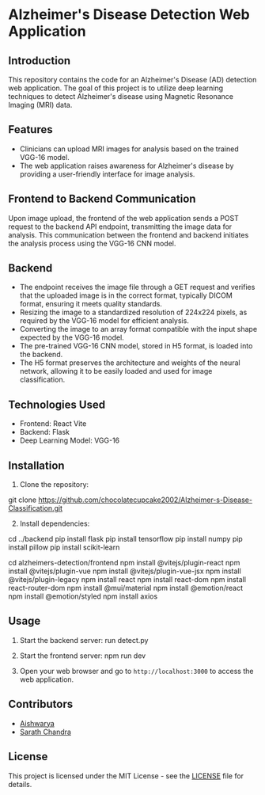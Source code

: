 # Alzheimer's Disease Detection Web Application

## Introduction

This repository contains the code for an Alzheimer's Disease (AD) detection web application. The goal of this project is to utilize deep learning techniques to detect Alzheimer's disease using Magnetic Resonance Imaging (MRI) data.

## Features

- Clinicians can upload MRI images for analysis based on the trained VGG-16 model.
- The web application raises awareness for Alzheimer's disease by providing a user-friendly interface for image analysis.

## Frontend to Backend Communication

Upon image upload, the frontend of the web application sends a POST request to the backend API endpoint, transmitting the image data for analysis. This communication between the frontend and backend initiates the analysis process using the VGG-16 CNN model.

## Backend

- The endpoint receives the image file through a GET request and verifies that the uploaded image is in the correct format, typically DICOM format, ensuring it meets quality standards.
- Resizing the image to a standardized resolution of 224x224 pixels, as required by the VGG-16 model for efficient analysis.
- Converting the image to an array format compatible with the input shape expected by the VGG-16 model.
- The pre-trained VGG-16 CNN model, stored in H5 format, is loaded into the backend.
- The H5 format preserves the architecture and weights of the neural network, allowing it to be easily loaded and used for image classification.

## Technologies Used

- Frontend: React Vite
- Backend: Flask
- Deep Learning Model: VGG-16

## Installation

1. Clone the repository:

git clone https://github.com/chocolatecupcake2002/Alzheimer-s-Disease-Classification.git


2. Install dependencies:

cd ../backend
pip install flask
pip install tensorflow
pip install numpy
pip install pillow
pip install scikit-learn    

cd alzheimers-detection/frontend
npm install @vitejs/plugin-react
npm install @vitejs/plugin-vue
npm install @vitejs/plugin-vue-jsx
npm install @vitejs/plugin-legacy
npm install react
npm install react-dom
npm install react-router-dom
npm install @mui/material
npm install @emotion/react
npm install @emotion/styled
npm install axios    


## Usage

1. Start the backend server:
run detect.py

3. Start the frontend server:
npm run dev


3. Open your web browser and go to `http://localhost:3000` to access the web application.

## Contributors

- [Aishwarya](https://github.com/chocolatecupcake2002)
- [Sarath Chandra](https://github.com/Sarathchandra1202)

## License

This project is licensed under the MIT License - see the [LICENSE](LICENSE) file for details.





